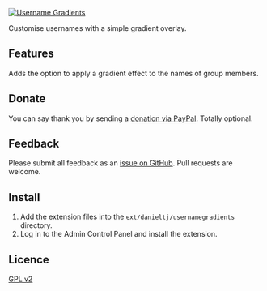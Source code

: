 [![Username Gradients](./.github/gh-username-gradients.png)](https://github.com/danieltj27/usernamegradients/)

Customise usernames with a simple gradient overlay.

## Features

Adds the option to apply a gradient effect to the names of group members.

## Donate

You can say thank you by sending a [donation via PayPal](https://www.paypal.com/paypalme/dtj27). Totally optional.

## Feedback

Please submit all feedback as an [issue on GitHub](https://github.com/danieltj27/usernamegradients/issues). Pull requests are welcome.

## Install

1. Add the extension files into the `ext/danieltj/usernamegradients` directory.
2. Log in to the Admin Control Panel and install the extension.

## Licence

[GPL v2](https://opensource.org/license/gpl-2-0)
